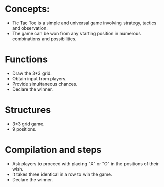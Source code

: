 # Concepts:
* Tic Tac Toe is a simple and universal game involving strategy, tactics and observation.
* The game can be won from any starting position in numerous combinations and possibilities.

# Functions
* Draw the 3*3 grid.
* Obtain input from players.
* Provide simultaneous chances.
* Declare the winner.

# Structures
* 3*3 grid game.
* 9 positions.

# Compilation and steps
* Ask players to proceed with placing "X" or "O" in the positions of their wish.
* It takes three identical in a row to win the game.
* Declare the winner.


